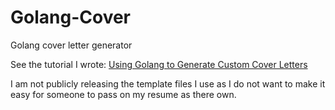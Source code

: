 # Golang-Cover
Golang cover letter generator

See the tutorial I wrote:
[Using Golang to Generate Custom Cover Letters](https://hauptj.com/2018/06/12/using-golang-to-generate-custom-cover-letters/)

I am not publicly releasing the template files I use as I do not want to make it easy for someone to pass on my resume as there own.
